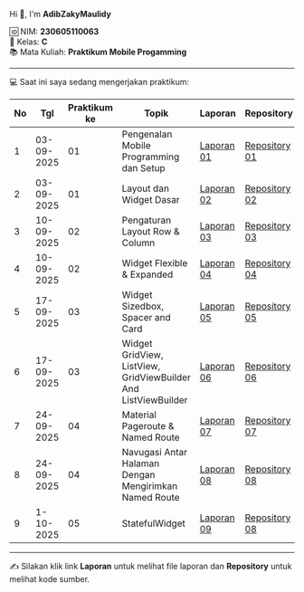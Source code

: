 
Hi 👋, I'm **AdibZakyMaulidy**  

🆔 NIM: **230605110063**  
🏫 Kelas: **C**  
📚 Mata Kuliah: **Praktikum Mobile Progamming**  

---

💻 Saat ini saya sedang mengerjakan praktikum:

| No | Tgl        | Praktikum ke | Topik                                   | Laporan                    | Repository             |
|----|------------|--------------|-----------------------------------------|----------------------------|------------------------|
| 1  | 03-09-2025 | 01           | Pengenalan Mobile Programming dan Setup | [Laporan 01](https://drive.google.com/file/d/1dD09ZhWCPLuK39Dplk5FSbBDw_MA8n5m/view?usp=sharing)            | [Repository 01](https://github.com/AdibZaky/Instalasi-Pengujian)     |
| 2  | 03-09-2025 | 01           | Layout dan Widget Dasar                 | [Laporan 02](https://drive.google.com/file/d/123uhlaRVxPvlBk5aHxGTHqRYkIltQ1lG/view?usp=sharing)            | [Repository 02](https://github.com/AdibZaky/Row-Column)     |
| 3  | 10-09-2025 | 02           | Pengaturan Layout Row & Column        | [Laporan 03](https://drive.google.com/file/d/1o7GvUZSIiDlm8gYePBxgZNpqeGaY4c7x/view?usp=sharing)            | [Repository 03](https://github.com/AdibZaky/WeatherAlignment)     |
| 4  | 10-09-2025 | 02           | Widget Flexible & Expanded          | [Laporan 04](https://drive.google.com/file/d/1K00Hou_oCAP9TtNl252wI77qWmzVt1to/view?usp=sharing)            | [Repository 04](https://github.com/AdibZaky/ControlBarMusic)     |
| 5  | 17-09-2025 | 03           | Widget Sizedbox, Spacer and Card         | [Laporan 05](https://drive.google.com/file/d/1KDvMBYqcQiXeig-JAYvk3v7OQhq31Uad/view?usp=sharing)            | [Repository 05](https://github.com/AdibZaky/Widget-Sizedboz-Spacer-And-Card)     |
| 6  | 17-09-2025 | 03           | Widget GridView, ListView, GridViewBuilder And ListViewBuilder          | [Laporan 06](https://drive.google.com/file/d/16Ko7y4wwBbVRWttOVwthEBMnep7Y4Y2g/view?usp=sharing)            | [Repository 06](https://github.com/AdibZaky/Widget-GridView-ListView-GridViewBuilder-And-ListViewBuilder)     |
| 7  | 24-09-2025 | 04          | Material Pageroute & Named Route        | [Laporan 07](https://drive.google.com/file/d/1jths3fUgAhOhFB4UsKRoIhH9JV9IRSer/view?usp=sharing)            | [Repository 07](https://github.com/AdibZaky/MaterialPageroute-NamedRoute)     |
| 8  | 24-09-2025 | 04           | Navugasi Antar Halaman Dengan Mengirimkan Named Route         | [Laporan 08](https://drive.google.com/file/d/1Xsy2B1icXMEsyrvTnK9KjDr2XSnAOc9F/view?usp=sharing)            | [Repository 08](https://github.com/AdibZaky/ArgumenNamedRoute)     |
| 9  | 1-10-2025 | 05           | StatefulWidget        | [Laporan 09](https://drive.google.com/file/d/1LHuqPdR648TI_mFa6dwbnY3xq_3LOmFI/view?usp=drive_link)            | [Repository 08](https://github.com/AdibZaky/StatefullWidget)     |

---

✍️ Silakan klik link **Laporan** untuk melihat file laporan dan **Repository** untuk melihat kode sumber.

